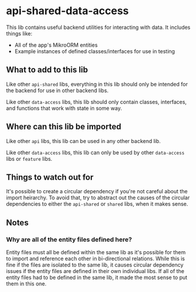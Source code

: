# api-shared-data-access

This lib contains useful backend utilities for interacting with data. It includes things like:

- All of the app's MikroORM entities
- Example instances of defined classes/interfaces for use in testing

## What to add to this lib

Like other `api-shared` libs, everything in this lib should only be intended for the backend for use in other backend libs.

Like other `data-access` libs, this lib should only contain classes, interfaces, and functions that work with state in some way.

## Where can this lib be imported

Like other `api` libs, this lib can be used in any other backend lib.

Like other `data-access` libs, this lib can only be used by other `data-access` libs or `feature` libs.

## Things to watch out for

It's possible to create a circular dependency if you're not careful about the import heirarchy. To avoid that, try to abstract out the causes of the circular dependencies to either the `api-shared` or `shared` libs, when it makes sense.

## Notes

### Why are all of the entity files defined here?

Entity files must all be defined within the same lib as it's possible for them to import and reference each other in bi-directional relations. While this is fine if the files are isolated to the same lib, it causes circular dependency issues if the entity files are defined in their own individual libs. If all of the entity files had to be defined in the same lib, it made the most sense to put them in this one.

